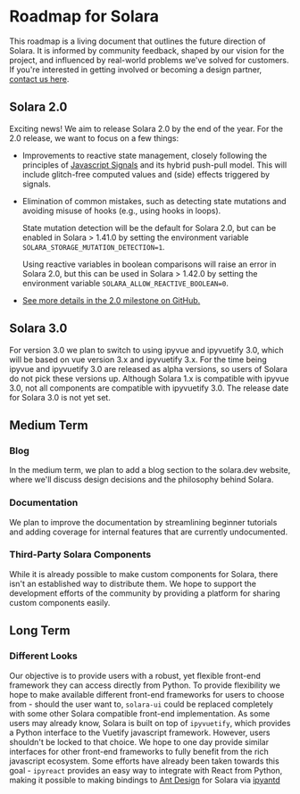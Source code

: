 # Roadmap for Solara

This roadmap is a living document that outlines the future direction of Solara. It is informed by community feedback, shaped by our vision for the project, and influenced by real-world problems we've solved for customers. If you're interested in getting involved or becoming a design partner, [contact us here](https://solara.dev/contact).


## Solara 2.0

Exciting news! We aim to release Solara 2.0 by the end of the year. For the 2.0 release, we want to focus on a few things:

- Improvements to reactive state management, closely following the principles of [Javascript Signals](https://github.com/tc39/proposal-signals) and its hybrid push-pull model. This will include glitch-free computed values and (side) effects triggered by signals.

- Elimination of common mistakes, such as detecting state mutations and avoiding misuse of hooks (e.g., using hooks in loops).

    State mutation detection will be the default for Solara 2.0, but can be enabled in Solara > 1.41.0 by setting the environment variable `SOLARA_STORAGE_MUTATION_DETECTION=1`.

    Using reactive variables in boolean comparisons will raise an error in Solara 2.0, but this can be used in Solara > 1.42.0 by setting the environment variable `SOLARA_ALLOW_REACTIVE_BOOLEAN=0`.

- [See more details in the 2.0 milestone on GitHub.](https://github.com/widgetti/solara/milestone/1)


## Solara 3.0

For version 3.0 we plan to switch to using ipyvue and ipyvuetify 3.0, which will be based on vue version 3.x and ipyvuetify 3.x. For the time being ipyvue and ipyvuetify 3.0 are released as alpha versions, so users of Solara do not pick these versions up. Although Solara 1.x is compatible with ipyvue 3.0, not all components are compatible with ipyvuetify 3.0. The release date for Solara 3.0 is not yet set.


## Medium Term

### Blog

In the medium term, we plan to add a blog section to the solara.dev website, where we'll discuss design decisions and the philosophy behind Solara.

### Documentation

We plan to improve the documentation by streamlining beginner tutorials and adding coverage for internal features that are currently undocumented.

### Third-Party Solara Components

While it is already possible to make custom components for Solara, there isn't an established way to distribute them. We hope to support the development efforts of the community by providing a platform for sharing custom components easily.


## Long Term

### Different Looks

Our objective is to provide users with a robust, yet flexible front-end framework they can access directly from Python. To provide flexibility we hope to make available different front-end frameworks for users to choose from - should the user want to, `solara-ui` could be replaced completely with some other Solara compatible front-end implementation. As some users may already know, Solara is built on top of `ipyvuetify`, which provides a Python interface to the Vuetify javascript framework. However, users shouldn't be locked to that choice. We hope to one day provide similar interfaces for other front-end frameworks to fully benefit from the rich javascript ecosystem. Some efforts have already been taken towards this goal - `ipyreact` provides an easy way to integrate with React from Python, making it possible to making bindings to [Ant Design](https://ant.design) for Solara via [ipyantd](https://github.com/widgetti/ipyantd)
